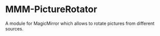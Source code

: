 # MMM-PictureRotator
A module for MagicMirror which allows to rotate pictures from different sources.
